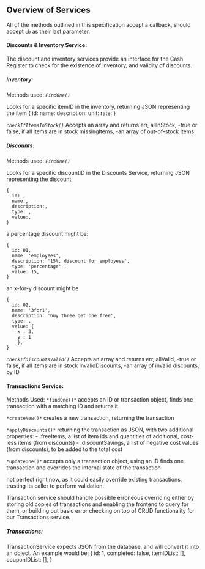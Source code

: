 

## Overview of Services

All of the methods outlined in this specification accept a callback, should accept `cb` as their last parameter. 

#### Discounts & Inventory Service: 

The discount and inventory services provide an interface for the Cash Register to check for the existence of inventory, and validity of discounts.


##### Inventory:
Methods used: 
  *`FindOne()`*

  Looks for a specific itemID in the inventory, returning JSON representing the item
  {
    id: 
    name:
    description:
    unit: 
    rate: 
  }

  *`checkIfItemsInStock()`*
  Accepts an array and returns 
    err, 
    allInStock, 
      -true or false, if all items are in stock
    missingItems, 
      -an array of out-of-stock items

##### Discounts:
Methods used: 
  *`FindOne()`*

  Looks for a specific discountID in the Discounts Service, returning JSON representing the discount
  ```
  {
    id: ,
    name:,
    description:,
    type: ,
    value:,
  }

  ```
  a percentage discount might be:
  ```
  {
    id: 01,
    name: 'employees',
    description: '15%, discount for employees',
    type: 'percentage' ,
    value: 15,
  }
  ```
  an x-for-y discount might be

  ```
  {
    id: 02,
    name: '3for1',
    description: 'buy three get one free',
    type: ,
    value: {
      x : 3,
      y : 1
      },
  }
  ```
  *`checkIfDiscountsValid()`*
  Accepts an array and returns 
    err, 
    allValid, 
      -true or false, if all items are in stock
    invalidDiscounts, 
      -an array of invalid discounts, by ID


#### Transactions Service:

Methods Used: 
`*findOne()*`
  accepts an ID or transaction object, 
  finds one transaction with a matching ID and returns it

`*createNew()*`
  creates a new transaction, returning the transaction

`*applyDiscounts()*`
  returning the transaction as JSON, with two additional properties:
    - .freeItems, a list of item ids and quantities of additional, cost-less items (from discounts)
    - .discountSavings, a list of negative cost values (from discounts), to be added to the total cost

`*updateOne()*`
  accepts only a transaction object, using an ID
  finds one transaction and overrides the internal state of the transaction

  not perfect right now, as it could easily override existing transactions, trusting its caller to perform validation.

  Transaction service should handle possible erroneous overriding either by storing old copies of transactions and enabling the frontend to query for them, or building out basic error checking on top of CRUD functionality for our Transactions service. 

##### Transactions: 
  TransactionService expects JSON from the database, and will convert it into an object.
  An example would be: 
  {
    id: 1,
    completed: false,
    itemIDList: [],
    couponIDList: [],
  }